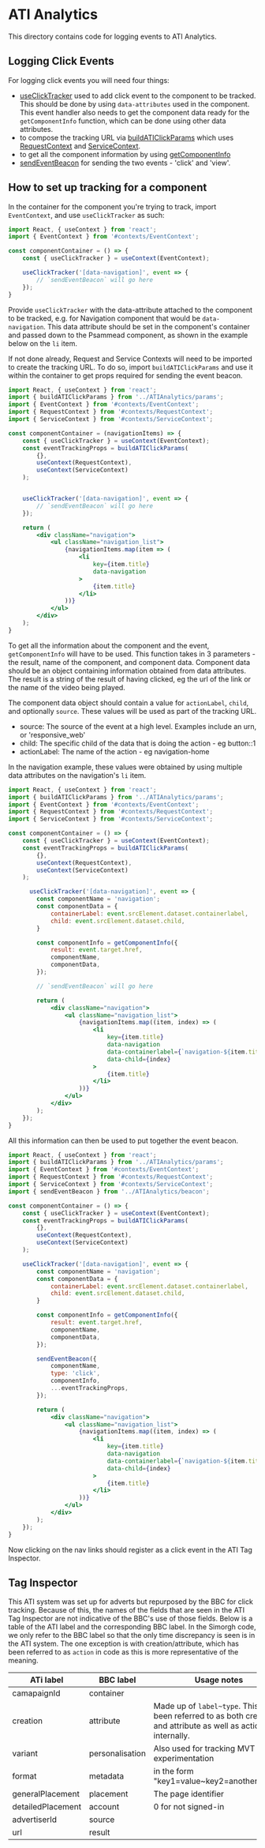 # ATI Analytics

This directory contains code for logging events to ATI Analytics.

## Logging Click Events
For logging click events you will need four things:
* [useClickTracker](https://github.com/bbc/simorgh/blob/latest/src/app/contexts/EventContext/index.jsx) used to add click event to the component to be tracked. This should be done by using `data-attributes` used in the component. This event handler also needs to get the component data ready for the `getComponentInfo` function, which can be done using other data attributes.
* to compose the tracking URL via [buildATIClickParams](https://github.com/bbc/simorgh/blob/latest/src/app/containers/ATIAnalytics/params/index.js#L41) which uses [RequestContext](https://github.com/bbc/simorgh/blob/latest/src/app/contexts/RequestContext/index.jsx) and [ServiceContext](https://github.com/bbc/simorgh/blob/latest/src/app/contexts/ServiceContext/index.jsx).
* to get all the component information by using [getComponentInfo](https://github.com/bbc/simorgh/blob/latest/src/app/lib/analyticsUtils/index.js)
* [sendEventBeacon](https://github.com/bbc/simorgh/blob/latest/src/app/containers/ATIAnalytics/beacon/index.js) for sending the two events - 'click' and 'view'.

## How to set up tracking for a component
In the container for the component you're trying to track,  import `EventContext`, and use `useClickTracker` as such:

```jsx
import React, { useContext } from 'react';
import { EventContext } from '#contexts/EventContext';

const componentContainer = () => {
	const { useClickTracker } = useContext(EventContext);

	useClickTracker('[data-navigation]', event => {
		// `sendEventBeacon` will go here
	});
}
```

Provide `useClickTracker` with the data-attribute attached to the component to be tracked, e.g. for Navigation component that would be `data-navigation`. This data attribute should be set in the component's container and passed down to the Psammead component, as shown in the example below on the `li` item.

If not done already, Request and Service Contexts will need to be imported to create the tracking URL. To do so, import `buildATIClickParams` and use it within the container to get props required for sending the event beacon.

```jsx
import React, { useContext } from 'react';
import { buildATIClickParams } from '../ATIAnalytics/params';
import { EventContext } from '#contexts/EventContext';
import { RequestContext } from '#contexts/RequestContext';
import { ServiceContext } from '#contexts/ServiceContext';

const componentContainer = (navigationItems) => {
	const { useClickTracker } = useContext(EventContext);
	const eventTrackingProps = buildATIClickParams(
		{},
		useContext(RequestContext),
		useContext(ServiceContext)
	);


	useClickTracker('[data-navigation]', event => {
		// `sendEventBeacon` will go here
	});

	return (
		<div className="navigation">
			<ul className="navigation_list">
				{navigationItems.map(item => (
					<li
						key={item.title}
						data-navigation
					>
						{item.title}
					</li>
				))}
			</ul>
		</div>
	);
}
```

To get all the information about the component and the event, `getComponentInfo` will have to be used. This function takes in 3 parameters - the result, name of the component, and component data.
Component data should be an object containing information obtained from data attributes.
The result is a string of the result of having clicked, eg the url of the link or the name of the video being played.

The component data object should contain a value for `actionLabel`, `child`, and optionally `source`. These values will be used as part of the tracking URL.
- source: The source of the event at a high level. Examples include an urn, or 'responsive_web'
- child: The specific child of the data that is doing the action - eg button::1
- actionLabel: The name of the action - eg navigation-home

In the navigation example, these values were obtained by using multiple data attributes on the navigation's `li` item.

```jsx
import React, { useContext } from 'react';
import { buildATIClickParams } from '../ATIAnalytics/params';
import { EventContext } from '#contexts/EventContext';
import { RequestContext } from '#contexts/RequestContext';
import { ServiceContext } from '#contexts/ServiceContext';

const componentContainer = () => {
	const { useClickTracker } = useContext(EventContext);
	const eventTrackingProps = buildATIClickParams(
		{},
		useContext(RequestContext),
		useContext(ServiceContext)
	);

	  useClickTracker('[data-navigation]', event => {
		const componentName = 'navigation';
		const componentData = {
			containerLabel: event.srcElement.dataset.containerlabel,
			child: event.srcElement.dataset.child,
		}

		const componentInfo = getComponentInfo({
			result: event.target.href,
			componentName,
			componentData,
		});

		// `sendEventBeacon` will go here

		return (
			<div className="navigation">
				<ul className="navigation_list">
					{navigationItems.map((item, index) => (
						<li
							key={item.title}
							data-navigation
							data-containerlabel={`navigation-${item.title}`}
							data-child={index}
						>
							{item.title}
						</li>
					))}
				</ul>
			</div>
		);
	});
}
```

All this information can then be used to put together the event beacon.

```jsx
import React, { useContext } from 'react';
import { buildATIClickParams } from '../ATIAnalytics/params';
import { EventContext } from '#contexts/EventContext';
import { RequestContext } from '#contexts/RequestContext';
import { ServiceContext } from '#contexts/ServiceContext';
import { sendEventBeacon } from '../ATIAnalytics/beacon';

const componentContainer = () => {
	const { useClickTracker } = useContext(EventContext);
	const eventTrackingProps = buildATIClickParams(
		{},
		useContext(RequestContext),
		useContext(ServiceContext)
	);

	useClickTracker('[data-navigation]', event => {
		const componentName = 'navigation';
		const componentData = {
			containerLabel: event.srcElement.dataset.containerlabel,
			child: event.srcElement.dataset.child,
		}

		const componentInfo = getComponentInfo({
			result: event.target.href,
			componentName,
			componentData,
		});

		sendEventBeacon({
			componentName,
			type: 'click',
			componentInfo,
			...eventTrackingProps,
		});

		return (
			<div className="navigation">
				<ul className="navigation_list">
					{navigationItems.map((item, index) => (
						<li
							key={item.title}
							data-navigation
							data-containerlabel={`navigation-${item.title}`}
							data-child={index}
						>
							{item.title}
						</li>
					))}
				</ul>
			</div>
		);
	});
}
```

Now clicking on the nav links should register as a click event in the ATI Tag Inspector.

## Tag Inspector

This ATI system was set up for adverts but repurposed by the BBC for click tracking. Because of this, the names of the fields that are seen in the ATI Tag Inspector are not indicative of the BBC's use of those fields. Below is a table of the ATI label and the corresponding BBC label. In the Simorgh code, we only refer to the BBC label so that the only time discrepancy is seen is in the ATI system. The one exception is with creation/attribute, which has been referred to as `action` in code as this is more representative of the meaning.

| ATi label | BBC label | Usage notes |
| --------- | --------- | ----------- |
| camapaignId | container | |
| creation | attribute | Made up of `label~type`. This has been referred to as both creation and attribute as well as action internally. |
| variant | personalisation | Also used for tracking MVT and experimentation |
| format | metadata | in the form "key1=value~key2=another_value" |
| generalPlacement | placement | The page identifier |
| detailedPlacement | account | 0 for not signed-in |
| advertiserId | source | |
| url | result | |
